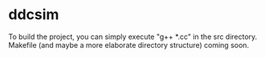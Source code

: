 ddcsim
======
To build the project, you can simply execute "g++ *.cc" in the src directory.  Makefile (and maybe a more elaborate directory structure) coming soon.
